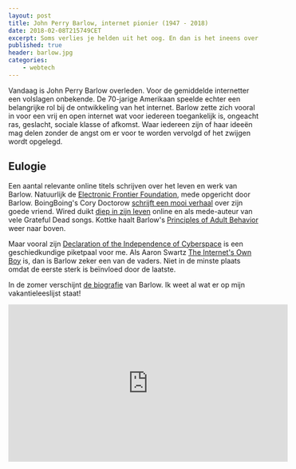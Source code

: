 ```yaml
---
layout: post
title: John Perry Barlow, internet pionier (1947 - 2018)
date: 2018-02-08T215749CET
excerpt: Soms verlies je helden uit het oog. En dan is het ineens over.
published: true
header: barlow.jpg
categories: 
    - webtech
---
```

Vandaag is John Perry Barlow overleden. Voor de gemiddelde internetter een volslagen onbekende. De 70-jarige Amerikaan speelde echter een belangrijke rol bij de ontwikkeling van het internet. Barlow zette zich vooral in voor een vrij en open internet wat voor iedereen toegankelijk is, ongeacht ras, geslacht, sociale klasse of afkomst. Waar iedereen zijn of haar ideeën mag delen zonder de angst om er voor te worden vervolgd of het zwijgen wordt opgelegd. 

## Eulogie
Een aantal relevante online titels schrijven over het leven en werk van Barlow. Natuurlijk de [Electronic Frontier Foundation][1], mede opgericht door Barlow.
BoingBoing's Cory Doctorow [schrijft een mooi verhaal][2] over zijn goede vriend.
Wired duikt [diep in zijn leven][3] online en als mede-auteur van vele Grateful Dead songs.
Kottke haalt Barlow's [Principles of Adult Behavior][4] weer naar boven.

Maar vooral zijn [Declaration of the Independence of Cyberspace][5] is een geschiedkundige piketpaal voor me.  Als Aaron Swartz [The Internet's Own Boy][6] is, dan is Barlow zeker een van de vaders. Niet in de minste plaats omdat de eerste sterk is beïnvloed door de laatste.

In de zomer verschijnt [de biografie][7] van Barlow. Ik weet al wat er op mijn vakantieleeslijst staat!

<iframe width="560" height="315" src="https://www.youtube.com/embed/3WS9DhSIWR0" frameborder="0" allow="autoplay; encrypted-media" allowfullscreen></iframe>

[1]:	https://www.eff.org/deeplinks/2018/02/john-perry-barlow-internet-pioneer-1947-2018
[2]:	https://boingboing.net/2018/02/07/walk-in-the-rain.html
[3]:	https://www.wired.com/story/mourning-john-perry-barlow-the-bard-of-the-internet
[4]:	https://kottke.org/18/02/a-list-of-25-principles-of-adult-behavior-by-john-perry-barlow
[5]:	https://www.eff.org/cyberspace-independence
[6]:	/JSONfeed
[7]:	https://www.penguinrandomhouse.com/books/554592/mother-american-night-by-john-perry-barlow-with-robert-greenfield/9781524760182/